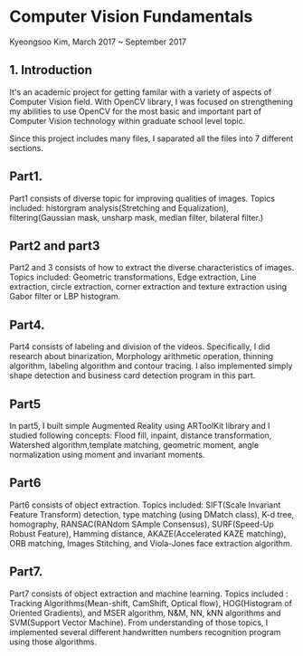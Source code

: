 # Computer Vision Fundamentals
Kyeongsoo Kim, March 2017 ~ September 2017

## 1. Introduction
It's an academic project for getting familar with a variety of aspects of Computer Vision field. With OpenCV library, I was focused on strengthening my abilities to use OpenCV for the most basic and important part of Computer Vision technology within graduate school level topic.

Since this project includes many files, I saparated all the files into 7 different sections.

## Part1.
Part1 consists of diverse topic for improving qualities of images. Topics included: historgram analysis(Stretching and Equalization), filtering(Gaussian mask, unsharp mask, median filter, bilateral filter.)

## Part2 and part3
Part2 and 3 consists of how to extract the diverse characteristics of images. Topics included: Geometric transformations, Edge extraction, Line extraction, circle extraction, corner extraction and texture extraction using Gabor filter or LBP histogram.

## Part4.
Part4 consists of labeling and division of the videos. Specifically, I did research about binarization, Morphology arithmetic operation, thinning algorithm, labeling algorithm and contour tracing. I also implemented simply shape detection and business card detection program in this part. 

## Part5
In part5, I built simple Augmented Reality using ARToolKit library and I studied following concepts: Flood fill, inpaint, distance transformation, Watershed algorithm,template matching, geometric moment, angle normalization using moment and invariant moments.

## Part6
Part6 consists of object extraction. Topics included: SIFT(Scale Invariant Feature Transform) detection, type matching (using DMatch class), K-d tree, homography, RANSAC(RANdom SAmple Consensus), SURF(Speed-Up Robust Feature), Hamming distance, AKAZE(Accelerated KAZE matching), ORB matching, Images Stitching, and Viola-Jones face extraction algorithm.

## Part7.
Part7 consists of object extraction and machine learning. Topics included : Tracking Algorithms(Mean-shift, CamShift, Optical flow), HOG(Histogram of Oriented Gradients), and MSER algorithm, N&M, NN, kNN algorithms and SVM(Support Vector Machine). From understanding of those topics, I implemented several different handwritten numbers recognition program using those algorithms.
